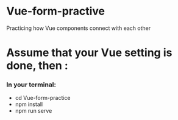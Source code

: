 # Vue-form-practive
<p>Practicing how Vue components connect with each other</p>


<h1> Assume that your Vue setting is done, then : </h1>

<h3>In your terminal:</h3>
<ul>
  <li>cd Vue-form-practice</li>
  <li>npm install</li>
  <li>npm run serve</li>
</ul>

<img src=""/>
